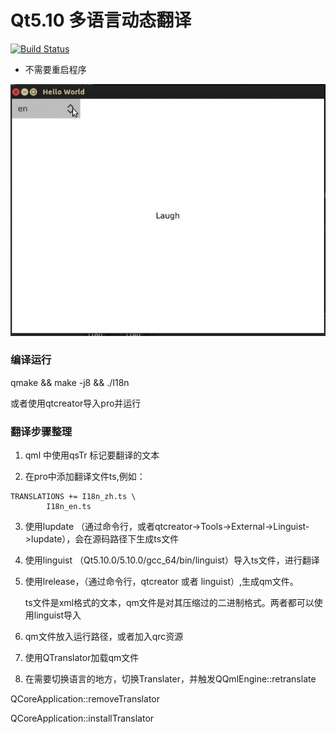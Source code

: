 # Qt5.10 多语言动态翻译

[![Build Status](https://travis-ci.org/wentaojia2014/I18n.svg?branch=master)](https://travis-ci.org/wentaojia2014/I18n)
* 不需要重启程序 

![I18n](I18n.gif)
### 编译运行

qmake && make -j8 && ./I18n

或者使用qtcreator导入pro并运行

###  翻译步骤整理
1. qml 中使用qsTr 标记要翻译的文本

2. 在pro中添加翻译文件ts,例如：

```
TRANSLATIONS += I18n_zh.ts \
        I18n_en.ts
```
3. 使用lupdate （通过命令行，或者qtcreator->Tools->External->Linguist->lupdate），会在源码路径下生成ts文件

4. 使用linguist （Qt5.10.0/5.10.0/gcc_64/bin/linguist）导入ts文件，进行翻译

5. 使用lrelease，（通过命令行，qtcreator 或者 linguist）,生成qm文件。

    ts文件是xml格式的文本，qm文件是对其压缩过的二进制格式。两者都可以使用linguist导入

6. qm文件放入运行路径，或者加入qrc资源

7. 使用QTranslator加载qm文件

8. 在需要切换语言的地方，切换Translater，并触发QQmlEngine::retranslate

QCoreApplication::removeTranslator

QCoreApplication::installTranslator


